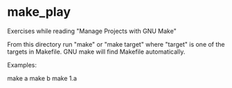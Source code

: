 # make_play

Exercises while reading "Manage Projects with GNU Make"

From this directory run "make" or "make target" where "target" is one of
the targets in Makefile. GNU make will find Makefile automatically.

Examples:

make a
make b
make 1.a
